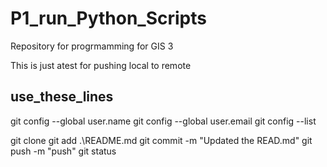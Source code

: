# P1_run_Python_Scripts
Repository for progrmamming for GIS 3


This is just atest for pushing local to remote
## use_these_lines
 git config --global user.name 
 git config --global user.email
git config --list

git clone
git add .\README.md
git commit -m "Updated the READ.md"
git push -m "push"
git status